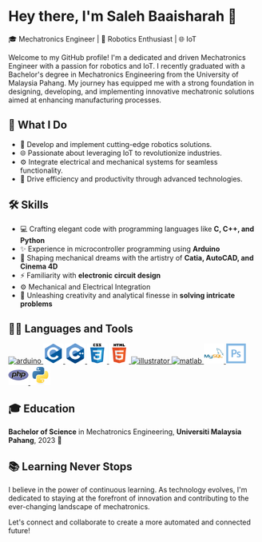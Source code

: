 # Hey there, I'm Saleh Baaisharah 👋

🎓 Mechatronics Engineer | 🤖 Robotics Enthusiast | 🌐 IoT 

Welcome to my GitHub profile! I'm a dedicated and driven Mechatronics Engineer with a passion for robotics and IoT. I recently graduated with a Bachelor's degree in Mechatronics Engineering from the University of Malaysia Pahang. My journey has equipped me with a strong foundation in designing, developing, and implementing innovative mechatronic solutions aimed at enhancing manufacturing processes.

## 🔧 What I Do

- 🤖 Develop and implement cutting-edge robotics solutions.
- 🌐 Passionate about leveraging IoT to revolutionize industries.
- ⚙️ Integrate electrical and mechanical systems for seamless functionality.
- 🚀 Drive efficiency and productivity through advanced technologies.


## 🛠️ Skills 

- 💻 Crafting elegant code with programming languages like **C, C++, and Python** 
- ✨ Experience in  microcontroller programming using **Arduino** 
- 🎨 Shaping mechanical dreams with the artistry of **Catia, AutoCAD, and Cinema 4D** 
- ⚡ Familiarity with **electronic circuit design** 
- ⚙️ Mechanical and Electrical Integration
- 🧩 Unleashing creativity and analytical finesse in **solving intricate problems**

## 👨‍💻 Languages and Tools
<p align="left"> <a href="https://www.arduino.cc/" target="_blank" rel="noreferrer"> <img src="https://cdn.worldvectorlogo.com/logos/arduino-1.svg" alt="arduino" width="40" height="40"/> </a> <a href="https://www.cprogramming.com/" target="_blank" rel="noreferrer"> <img src="https://raw.githubusercontent.com/devicons/devicon/master/icons/c/c-original.svg" alt="c" width="40" height="40"/> </a> <a href="https://www.w3schools.com/cpp/" target="_blank" rel="noreferrer"> <img src="https://raw.githubusercontent.com/devicons/devicon/master/icons/cplusplus/cplusplus-original.svg" alt="cplusplus" width="40" height="40"/> </a> <a href="https://www.w3schools.com/css/" target="_blank" rel="noreferrer"> <img src="https://raw.githubusercontent.com/devicons/devicon/master/icons/css3/css3-original-wordmark.svg" alt="css3" width="40" height="40"/> </a> <a href="https://www.w3.org/html/" target="_blank" rel="noreferrer"> <img src="https://raw.githubusercontent.com/devicons/devicon/master/icons/html5/html5-original-wordmark.svg" alt="html5" width="40" height="40"/> </a> <a href="https://www.adobe.com/in/products/illustrator.html" target="_blank" rel="noreferrer"> <img src="https://www.vectorlogo.zone/logos/adobe_illustrator/adobe_illustrator-icon.svg" alt="illustrator" width="40" height="40"/> </a> <a href="https://www.mathworks.com/" target="_blank" rel="noreferrer"> <img src="https://upload.wikimedia.org/wikipedia/commons/2/21/Matlab_Logo.png" alt="matlab" width="40" height="40"/> </a> <a href="https://www.mysql.com/" target="_blank" rel="noreferrer"> <img src="https://raw.githubusercontent.com/devicons/devicon/master/icons/mysql/mysql-original-wordmark.svg" alt="mysql" width="40" height="40"/> </a> <a href="https://www.photoshop.com/en" target="_blank" rel="noreferrer"> <img src="https://raw.githubusercontent.com/devicons/devicon/master/icons/photoshop/photoshop-line.svg" alt="photoshop" width="40" height="40"/> </a> <a href="https://www.php.net" target="_blank" rel="noreferrer"> <img src="https://raw.githubusercontent.com/devicons/devicon/master/icons/php/php-original.svg" alt="php" width="40" height="40"/> </a> <a href="https://www.python.org" target="_blank" rel="noreferrer"> <img src="https://raw.githubusercontent.com/devicons/devicon/master/icons/python/python-original.svg" alt="python" width="40" height="40"/> </a> </p>

<!--
## 🌟 Highlights
<a href="mailto:Sbaaisharah@gmail.com"><img src="https://img.icons8.com/fluency-systems-regular/48/000000/email-open.png" alt="Email"></a> <a href="(https://www.linkedin.com/in/salehbaaisharah/)"><img src="https://img.icons8.com/color/48/000000/linkedin.png" alt="LinkedIn"></a>
![image](https://github.com/SalehBaaisharah/SalehBaaisharah/assets/108189963/4dcbb5ed-0cc7-4d36-8319-19020964afbe)



Feel free to reach out to me if you have any questions or would like to discuss potential opportunities.
-->
## 🎓 Education 

**Bachelor of Science** in Mechatronics Engineering,
  **Universiti Malaysia Pahang**, 2023 🎉

## 📚 Learning Never Stops

I believe in the power of continuous learning. As technology evolves, I'm dedicated to staying at the forefront of innovation and contributing to the ever-changing landscape of mechatronics.

Let's connect and collaborate to create a more automated and connected future!

<!--
Feel free to use this template for your own GitHub profile. Don't forget to replace the placeholders with your own information. If you find this useful, consider giving it a ⭐.

# Saleh Baaisharah

## 🚀 Expertise

- 🤖 Robotics and Automation
- 🌐 Internet of Things (IoT)
-  Programming: Python, C, C++
- ⚙️ Mechanical and Electrical Integration
- 🔍 Problem Solving
- 💡 [LinkedIn](https://www.linkedin.com/in/salehbaaisharah): Connect with me to explore collaborations.
- 📫 Reach me at [sbaaisharah@gmail.com](mailto:sbaaisharah@gmail.com).## About Me

I am a recent graduate in Mechatronics Engineering from UMP, with a passion for robotics,and automation. During my degree, I gained experience in various areas of engineering, including mechanical design, electronics, and programming. I am passionate about solving problems and creating innovative solutions, and I am eager to apply my skills and knowledge in the field.

## Projects

- **Robot Arm Control System:** Designed and built a control system for a robot arm using Arduino and MATLAB. The system allowed for precise control of the arm's movements and included features such as position sensing and collision detection.

- **Autonomous Mobile Robot:** Developed an autonomous mobile robot using Raspberry Pi and Python. The robot was able to navigate its environment using ultrasonic sensors and computer vision, and was able to perform tasks such as object detection and avoidance.

- **Smart Home Automation System:** Created a smart home automation system using NodeMCU and Blynk. The system allowed for remote control of various home appliances and included features such as temperature and humidity sensing.

## Skills

- Proficient in programming languages such as C, C++, and Python
- Experience in  microcontroller programming using Arduino
- Knowledge of mechanical design using Catia, AutoCAD, and Cinema 4D
- Familiarity with electronic circuit design
- Strong analytical and problem-solving skills

## Education

- Bachelor of Science in Mechatronics Engineering, Universiti Malaysia Pahang, 2023


-->
<!--- 📝 [Portfolio](https://www.yourportfolio.com): Check out my latest projects and achievements.-->


